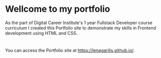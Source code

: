 # Wellcome to my portfolio
As the part of Digital Career Institute's 1 year Fullstack Developer course curriculum I created this Portfolio site to demonstrate my skills in Frontend development using HTML and CSS.
#
You can access the Portfolio site at https://lenagarilis.github.io/.

